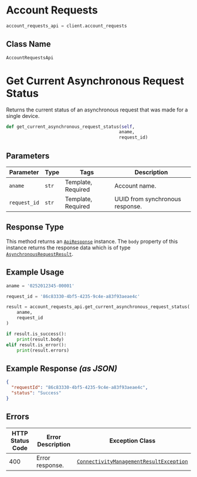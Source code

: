 # Account Requests

```python
account_requests_api = client.account_requests
```

## Class Name

`AccountRequestsApi`


# Get Current Asynchronous Request Status

Returns the current status of an asynchronous request that was made for a single device.

```python
def get_current_asynchronous_request_status(self,
                                           aname,
                                           request_id)
```

## Parameters

| Parameter | Type | Tags | Description |
|  --- | --- | --- | --- |
| `aname` | `str` | Template, Required | Account name. |
| `request_id` | `str` | Template, Required | UUID from synchronous response. |

## Response Type

This method returns an [`ApiResponse`](../../doc/api-response.md) instance. The `body` property of this instance returns the response data which is of type [`AsynchronousRequestResult`](../../doc/models/asynchronous-request-result.md).

## Example Usage

```python
aname = '0252012345-00001'

request_id = '86c83330-4bf5-4235-9c4e-a83f93aeae4c'

result = account_requests_api.get_current_asynchronous_request_status(
    aname,
    request_id
)

if result.is_success():
    print(result.body)
elif result.is_error():
    print(result.errors)
```

## Example Response *(as JSON)*

```json
{
  "requestId": "86c83330-4bf5-4235-9c4e-a83f93aeae4c",
  "status": "Success"
}
```

## Errors

| HTTP Status Code | Error Description | Exception Class |
|  --- | --- | --- |
| 400 | Error response. | [`ConnectivityManagementResultException`](../../doc/models/connectivity-management-result-exception.md) |

